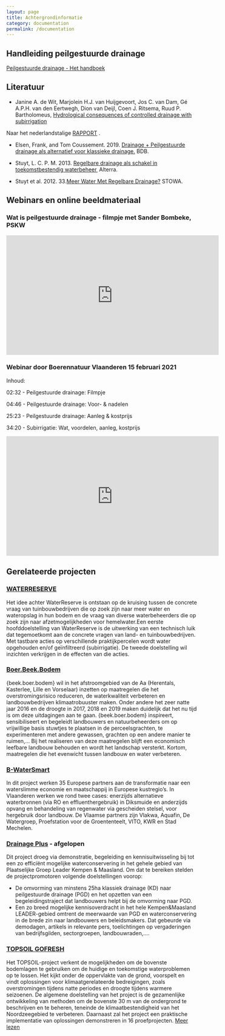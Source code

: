 ```yaml
---
layout: page
title: Achtergrondinformatie
category: documentation
permalink: /documentation
---
```

## Handleiding peilgestuurde drainage

[Peilgestuurde drainage - Het handboek](https://oppeil.curve.space/peilgestuurde-drainage-het-handboek)

## Literatuur
- Janine A. de Wit, Marjolein H.J. van Huijgevoort, Jos C. van Dam, Gé A.P.H. van den Eertwegh, Dion van Deijl, Coen J. Ritsema, Ruud P. Bartholomeus,
 [Hydrological consequences of controlled drainage with subirrigation](https://doi.org/10.1016/j.jhydrol.2023.130432)

Naar het nederlandstalige [RAPPORT](https://library.kwrwater.nl/publication/70615813/ondergronds-beregenen-op-proefboerderij-rusthoeve-praktijkproef-regelbare-drainage-met-subirrigatie-20202022/)
.

- Elsen, Frank, and Tom Coussement. 2019. [Drainage +  Peilgestuurde drainage als alternatief voor klassieke drainage.](./assets/docu/Eindrapport-DrainagePlus.pdf) BDB.

- Stuyt, L. C. P. M. 2013. [Regelbare drainage als schakel in toekomstbestendig waterbeheer ](./assets/docu/rapportAlterra.pdf) Alterra.

- Stuyt et al. 2012. 33.[Meer Water Met Regelbare Drainage?](./assets/docu/STOWA-2012-33.pdf)  STOWA.

## Webinars en online beeldmateriaal
### Wat is peilgestuurde drainage - filmpje met Sander Bombeke, PSKW
<iframe width="560" height="315" src="https://www.youtube.com/embed/Pixd66lfp78" title="Wat is peilgestuurde drainage" frameborder="0" allowfullscreen></iframe>

### Webinar door Boerennatuur Vlaanderen 15 februari 2021
Inhoud:

02:32 - Peilgestuurde drainage: Filmpje 

04:46 - Peilgestuurde drainage: Voor- & nadelen  

25:23 - Peilgestuurde drainage: Aanleg & kostprijs  

34:20 - Subirrigatie: Wat, voordelen, aanleg, kostprijs  
 

<iframe width="560" height="315" src="https://www.youtube.com/embed/pAASnJX6puc" title="Webinar peilgestuurde drainage en subirrigatie" frameborder="0" allowfullscreen></iframe>

## Gerelateerde projecten
### [WATERRESERVE](https://www.proefstation.be/project/waterreserve)
Het idee achter WaterReserve is ontstaan op de kruising tussen de concrete vraag van tuinbouwbedrijven die op zoek zijn naar meer water en wateropslag in hun bodem en de vraag van diverse waterbeheerders die op zoek zijn naar afzetmogelijkheden voor hemelwater.Een eerste hoofddoelstelling van WaterReserve is de uitwerking van een technisch luik dat tegemoetkomt aan de concrete vragen van land- en tuinbouwbedrijven. Met tastbare acties op verschillende praktijkpercelen wordt water opgehouden en/of geïnfiltreerd (subirrigatie). De tweede doelstelling wil inzichten verkrijgen in de effecten van die acties. 

### [Boer.Beek.Bodem](https://www.boerennatuur.be/beek-boer-bodem/)
{beek.boer.bodem} wil in het afstroomgebied van de Aa (Herentals, Kasterlee, Lille en Vorselaar) inzetten op 
maatregelen die het overstromingsrisico reduceren, de waterkwaliteit verbeteren en landbouwbedrijven 
klimaatrobuuster maken. Onder andere het zeer natte jaar 2016 en de droogte in 2017, 2018 en 2019 maken 
duidelijk dat het nu tijd is om deze uitdagingen aan te gaan.
{beek.boer.bodem} inspireert, sensibiliseert en begeleidt landbouwers en natuurbeheerders om op vrijwillige 
basis stuwtjes te plaatsen in de perceelsgrachten, te experimenteren met andere gewassen, grachten op een 
andere manier te ruimen,… Bij het realiseren van deze maatregelen blijft een economisch leefbare landbouw 
behouden en wordt het landschap versterkt. Kortom, maatregelen die het evenwicht tussen landbouw en water 
verbeteren.

### [B-WaterSmart](https://vlakwa.be/nl/nieuws/project-b-watersmart-uit-de-startblokken)
In dit project werken 35 Europese partners aan de transformatie naar een waterslimme economie en maatschappij 
in Europese kustregio’s. In Vlaanderen werken we rond twee cases: enerzijds alternatieve waterbronnen 
(via RO en effluenthergebruik) in Diksmuide en anderzijds opvang en behandeling van regenwater via gescheiden 
stelsel, voor hergebruik door landbouw. De Vlaamse partners zijn Vlakwa, Aquafin, De Watergroep, Proefstation 
voor de Groententeelt, VITO, KWR en Stad Mechelen.

### [Drainage Plus](https://www.agrobeheercentrum.be/Projecten/Drainage-Plus) - afgelopen
Dit project droeg via demonstratie, begeleiding en kennisuitwisseling bij tot een zo efficiënt mogelijke 
waterconservering in het gehele gebied van Plaatselijke Groep Leader Kempen & Maasland. Om dat te bereiken 
stelden de projectpromotoren volgende doelstellingen voorop:

- De omvorming van minstens 25ha klassiek drainage (KD) naar peilgestuurde drainage (PGD) en 
het opzetten van  een begeleidingstraject dat landbouwers helpt bij de omvorming naar PGD.
- Een zo breed mogelijke kennisoverdracht in het hele Kempen&Maasland LEADER-gebied omtrent de 
meerwaarde van PGD en waterconservering in de brede zin naar landbouwers en beleidsmakers. 
Dat gebeurde via demodagen, artikels in relevante pers, toelichtingen op vergaderingen van bedrijfsgilden, 
sectorgroepen, landbouwraden,....

### [TOPSOIL GOFRESH](https://northsearegion.eu/topsoil/project-output/) 
Het TOPSOIL-project verkent de mogelijkheden om de bovenste bodemlagen te gebruiken om de huidige en toekomstige waterproblemen op te lossen. Het kijkt onder de oppervlakte van de grond, voorspelt en vindt oplossingen voor klimaatgerelateerde bedreigingen, zoals overstromingen tijdens natte periodes en droogte tijdens warmere seizoenen.
De algemene doelstelling van het project is de gezamenlijke ontwikkeling van methoden om de bovenste 30 m van de ondergrond te beschrijven en te beheren, teneinde de klimaatbestendigheid van het Noordzeegebied te verbeteren. Daarnaast zal het project een praktische implementatie van oplossingen demonstreren in 16 proefprojecten.
[Meer lezen](./assets/docu/topsoilgofresh.pdf) 

